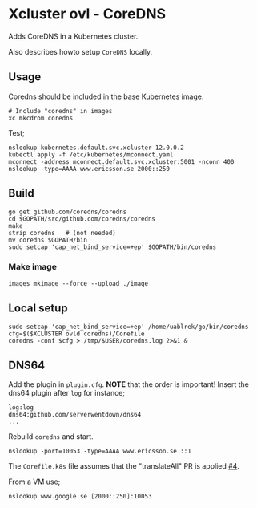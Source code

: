 Xcluster ovl - CoreDNS
======================

Adds CoreDNS in a Kubernetes cluster.

Also describes howto setup `CoreDNS` locally.

Usage
-----

Coredns should be included in the base Kubernetes image.

```
# Include "coredns" in images
xc mkcdrom coredns
```

Test;

```
nslookup kubernetes.default.svc.xcluster 12.0.0.2
kubectl apply -f /etc/kubernetes/mconnect.yaml
mconnect -address mconnect.default.svc.xcluster:5001 -nconn 400
nslookup -type=AAAA www.ericsson.se 2000::250
```


Build
-----

```
go get github.com/coredns/coredns
cd $GOPATH/src/github.com/coredns/coredns
make
strip coredns   # (not needed)
mv coredns $GOPATH/bin
sudo setcap 'cap_net_bind_service=+ep' $GOPATH/bin/coredns
```

### Make image

```
images mkimage --force --upload ./image
```

Local setup
-----------

```
sudo setcap 'cap_net_bind_service=+ep' /home/uablrek/go/bin/coredns
cfg=$($XCLUSTER ovld coredns)/Corefile
coredns -conf $cfg > /tmp/$USER/coredns.log 2>&1 &
```

## DNS64

Add the plugin in `plugin.cfg`. **NOTE** that the order is important!
Insert the dns64 plugin after `log` for instance;

```
log:log
dns64:github.com/serverwentdown/dns64
...
```

Rebuild `coredns` and start.

```
nslookup -port=10053 -type=AAAA www.ericsson.se ::1
```

The `Corefile.k8s` file assumes that the "translateAll" PR is applied
[#4](https://github.com/serverwentdown/dns64/pull/4).

From a VM use;

```
nslookup www.google.se [2000::250]:10053
```
